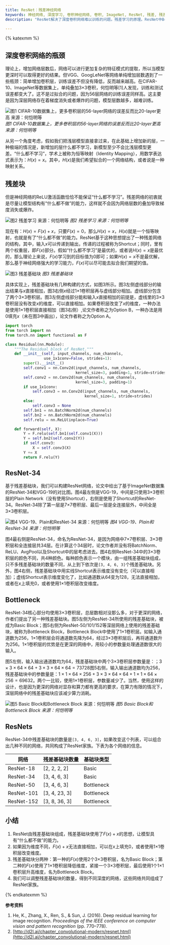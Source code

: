 ```yaml
---
title: ResNet：残差神经网络
keywords: 神经网络, 深度学习, 卷积神经网络, 卷积, ImageNet, ResNet, 残差, 残差学习, 残差网络
description: "ResNet解决了深度卷积网络难以训练的问题。残差学习的原理。ResNet中Bottleneck和Basic有什么区别？"

---
```


{% katexmm %}

## 深度卷积网络的瓶颈

理论上，增加网络层数后，网络可以进行更加复杂的特征模式的提取，所以当模型更深时可以取得更好的结果。但VGG、GoogLeNet等网络单纯增加层数遇到了一些瓶颈：简单增加卷积层，训练误差不但没有降低，反而越来越高。在CIFAR-10、ImageNet等数据集上，单纯叠加3×3卷积，何恺明等[1]人发现，训练和测试误差都变大了。这不是过拟合的问题，因为56层网络的训练误差同样高。这主要是因为深层网络存在着梯度消失或者爆炸的问题，模型层数越多，越难训练。

![图1 CIFAR-10数据集上，更多卷积层的56-layer网络的误差反而比20-layer更高 来源：何恺明等](http://aixingqiu-1258949597.cos.ap-beijing.myqcloud.com/2021-02-05-160027.png)
*图1 CIFAR-10数据集上，更多卷积层的56-layer网络的误差反而比20-layer更高 来源：何恺明等*

从另一个角度考虑，假如我们把浅层模型直接拿过来，在此基础上增加新的层，一种极端的情况是，新增加的层什么都不学习，新模型至少不会比浅层模型更差。“什么都不学习”，学术上被称为恒等映射（Identity Mapping），用数学表达式表示为：$H(x) = x$。其中，$H(x)$是我们希望拟合的一个网络结构，或者说是一种映射关系。

## 残差块

但是神经网络的ReLU激活函数恰恰不能保证“什么都不学习”。残差网络的初衷就是尽量让模型结构有“什么都不做”的能力，这样就不会因为网络层数的叠加导致梯度消失或爆炸。

![图2 残差学习 来源：何恺明等](http://aixingqiu-1258949597.cos.ap-beijing.myqcloud.com/2021-02-05-160034.png)
*图2 残差学习 来源：何恺明等*

现在有：$H(x) = F(x) + x$，只要$F(x) = 0$，那么$H(x) = x$，$H(x)$就是一个恒等映射，也就是有了“什么都不做”的能力。ResNet基于这种思想提出了一种残差网络的结构，其中，输入$x$可以传递到输出，传递的过程被称为Shortcut；同时，里有两个权重层，即$F(x)$部分。假如“什么都不学习”是最优的，或者说$H(x) = x$是最优的，那么理论上来说，$F(x)$学习到的目标值为0即可；如果$H(x) = x$不是最优解，那么基于神经网络强大的学习能力，$F(x)$可以尽可能去拟合我们期望的值。

![图3 残差基础块](http://aixingqiu-1258949597.cos.ap-beijing.myqcloud.com/2021-02-05-160039.png)
*图3 残差基础块*

具体实现上，残差基础块有几种构建的方式，如图3所示。图3左侧虚线部分的输出结果与$x$直接相加，图3右侧$x$经过1×1卷积层再与虚线部分相加。虚线部分包含了两个3×3卷积层。图3左侧虚线部分能和输入$x$直接相加的前提是，虚线里的3×3卷积层没有改变$x$的维度，可以直接相加。如果卷积层改变了$x$的维度，一种办法是使用1×1卷积层直接相加（图3右侧）,论文作者称之为Option B，一种办法是用0填充$x$（未在图3中画出），论文作者称之为Option A。

```python
import torch
from torch import nn
from torch.nn import functional as F

class Residual(nn.Module):
    """The Residual block of ResNet."""
    def __init__(self, input_channels, num_channels,
                 use_1x1conv=False, strides=1):
        super().__init__()
        self.conv1 = nn.Conv2d(input_channels, num_channels,
                               kernel_size=3, padding=1, stride=strides)
        self.conv2 = nn.Conv2d(num_channels, num_channels,
                               kernel_size=3, padding=1)
        if use_1x1conv:
            self.conv3 = nn.Conv2d(input_channels, num_channels,
                                   kernel_size=1, stride=strides)
        else:
            self.conv3 = None
        self.bn1 = nn.BatchNorm2d(num_channels)
        self.bn2 = nn.BatchNorm2d(num_channels)
        self.relu = nn.ReLU(inplace=True)

    def forward(self, X):
        Y = F.relu(self.bn1(self.conv1(X)))
        Y = self.bn2(self.conv2(Y))
        if self.conv3:
            X = self.conv3(X)
        Y += X
        return F.relu(Y)
```

## ResNet-34

基于残差基础块，我们可以构建ResNet网络，论文中给出了基于ImageNet数据集的ResNet-34和VGG-19的对比图。图4最左侧是VGG-19，中间是只使用3×3卷积层的Plain Network（没有使用Shortcut），右侧是使用了Shortcut的ResNet-34。ResNet-34除了第一层是7×7卷积层、最后一层是全连接层外，中间全是3×3卷积层。

![图4 VGG-19、Plain和ResNet-34 来源：何恺明等](http://aixingqiu-1258949597.cos.ap-beijing.myqcloud.com/2021-02-05-160044.png)
*图4 VGG-19、Plain和ResNet-34 来源：何恺明等*

图4最右侧是ResNet-34，命名为ResNet-34，是因为网络中7×7卷积层、3×3卷积层和全连接层共34层。在计算这个34层时，论文作者并没有将BatchNorm、ReLU、AvgPool以及Shortcut中的层考虑进去。图4右侧ResNet-34中的3×3卷积层的颜色不同，共4种颜色。每种颜色表示一个模块，由一组残差基础块组成，只不多残差基础块的数量不同，从上到下依次是`[3, 4, 6, 3]`个残差基础块。另外，图4右侧，残差基础块中用实线Shortcut表示维度没有变化（可以直接相加）；虚线Shortcut表示维度变化了，比如通道数从64变为128，无法直接相加，或者在$x$上填充0，或者使用1×1卷积层改变维度。

## Bottleneck

ResNet-34核心部分均使用3×3卷积层，总层数相对没那么多，对于更深的网络，作者们提出了另一种残差基础块。图5左侧为ResNet-34所使用的残差基础块，被成为Basic Block；图5右侧为ResNet-50/101/152等深层网络上使用的残差基础块，被称为Bottleneck Block，Bottleneck Block中使用了1×1卷积层。如输入通道数为256，1×1卷积层会将通道数先降为64，经过3×3卷积层后，再将通道数升为256。1×1卷积层的优势是在更深的网络中，用较小的参数量处理通道数很大的输入。

图5左侧，输入输出通道数均为64，残差基础块中两个3×3卷积层参数量是：$；3 \times 3 \times 64 \times 64 + 3 \times 3 \times 64 \times 64 = 73728$图5右侧，输入输出通道数均为256，残差基础块中的参数量是：$1 \times 1 \times 64 \times 256 + 3 \times 3 \times 64 \times 64 + 1 \times 1 \times 64 \times 256 = 69632$。两个一比较，使用1×1卷积层，参数量减少了。当然，使用这样的设计，也是因为更深的网络对显存和算力都有更高的要求，在算力有限的情况下，深层网络中的残差基础块应该减少算力消耗。

![图5 Basic Block和Bottleneck Block 来源：何恺明等](http://aixingqiu-1258949597.cos.ap-beijing.myqcloud.com/2021-02-05-160050.png)
*图5 Basic Block和Bottleneck Block 来源：何恺明等*

## ResNets

ResNet-34中残差基础块的数量是`[3, 4, 6, 3]`，如果改变这个列表，可以组合出几种不同的网络，共同构成了ResNet家族。下表为各个网络的信息。

| 网络       | 残差基础块数量 | 基础块类型 |
| ---------- | -------------- | ---------- |
| ResNet-18  | [2, 2, 2, 2]   | Basic      |
| ResNet-34  | [3, 4, 6, 3]   | Basic      |
| ResNet-50  | [3, 4, 6, 3]   | Bottleneck |
| ResNet-101 | [3, 4, 23, 3]  | Bottleneck |
| ResNet-152 | [3, 8, 36, 3]  | Bottleneck |

## 小结

1. ResNet由残差基础块组成，残差基础块使用了$F(x) + x$的思想，让模型具有“什么都不做”的能力。
2. 如果因为维度不同，$F(x) + x$无法直接相加，可以在$x$上填充0，或者使用1×1卷积层改变维度。
3. 残差基础块分两种：第一种的$F(x)$使用2个3×3卷积层，名为Basic Block；第二种的$F(x)$使用了1×1卷积层降低维度，紧接一个3×3卷积层，最后使用1个1×1卷积层升高维度，名为Bottleneck Block。
4. 我们可以调整残差基础块的数量，得到不同深度的网络，这些网络共同组成了ResNet家族。

{% endkatexmm %}

**参考资料**

1. He, K., Zhang, X., Ren, S., & Sun, J. (2016). Deep residual learning for image recognition. *Proceedings of the IEEE conference on computer vision and pattern recognition* (pp. 770–778).
2. [http://d2l.ai/chapter_convolutional-modern/resnet.html](http://d2l.ai/chapter_convolutional-modern/resnet.html)

